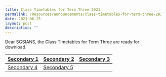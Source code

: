 ```yaml
---
title: Class Timetables for Term Three 2021
permalink: /Resources/announcements/class-timetables-for-term-three-2021/
date: 2021-06-25
layout: post
description: ""
---
```

Dear SGSIANS, the Class Timetables for Term Three are ready for download.

<table>
<thead>
  <tr>
    <th><a href="/files/Announcement/Term3%202021/2021T3Sec1.pdf" target ="_blank">Secondary 1</a></th>
    <th><a href="/files/Announcement/Term3%202021/2021T3Sec2.pdf" target ="_blank">Secondary 2</a></th>
    <th><a href="/files/Announcement/Term3%202021/2021T3Sec3.pdf" target ="_blank">Secondary 3</a></th>
  </tr>
</thead>
<tbody>
  <tr>
    <td><a href="/files/Announcement/Term3%202021/2021T3Sec4.pdf" target ="_blank">Secondary 4</a></td>
    <td><a href="/files/Announcement/Term3%202021/2021T3Sec5.pdf" target ="_blank">Secondary 5</a></td>
    <td></td>
  </tr>
</tbody>
</table>